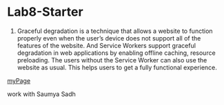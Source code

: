 # Lab8-Starter
1. Graceful degradation is a technique that allows a website
to function properly even when the user’s device does not support all of the features of the website.
And Service Workers support graceful degradation in web applications by enabling offline caching, resource preloading. The users without
the Service Worker can also use the website as usual. This helps users to get a fully functional experience.

[myPage](https://faker1897.github.io/Lab8_Starter/)  

work with Saumya Sadh